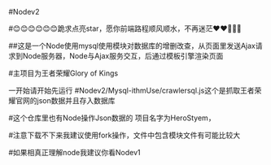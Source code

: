 #Nodev2

#😊😊😊😊😊😊跪求点亮star，愿你前端路程顺风顺水，不再迷茫❤❤💚💙🧡

##这是一个Node使用mysql使用模块对数据库的增删改查，从页面里发送Ajax请求到Node服务器，Node与Ajax服务交互，后通过模板引擎渲染页面


#主项目为王者荣耀Glory of Kings

一开始请开始先运行
#Nodev2/Mysql-ithmUse/crawlersql.js这个是抓取王者荣耀官网的json数据并且存入数据库


#这个仓库里也有Node操作Json数据的
项目名字为HeroStyem，


#注意下载不下来我建议使用fork操作，文件中包含模块文件有可能比较大

#如果相真正理解node我建议你看Nodev1
 
